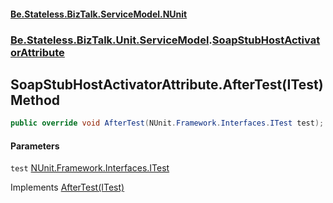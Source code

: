 #### [Be.Stateless.BizTalk.ServiceModel.NUnit](README.md 'README')
### [Be.Stateless.BizTalk.Unit.ServiceModel](Be.Stateless.BizTalk.Unit.ServiceModel.md 'Be.Stateless.BizTalk.Unit.ServiceModel').[SoapStubHostActivatorAttribute](SoapStubHostActivatorAttribute.md 'Be.Stateless.BizTalk.Unit.ServiceModel.SoapStubHostActivatorAttribute')

## SoapStubHostActivatorAttribute.AfterTest(ITest) Method

```csharp
public override void AfterTest(NUnit.Framework.Interfaces.ITest test);
```
#### Parameters

<a name='Be.Stateless.BizTalk.Unit.ServiceModel.SoapStubHostActivatorAttribute.AfterTest(NUnit.Framework.Interfaces.ITest).test'></a>

`test` [NUnit.Framework.Interfaces.ITest](https://docs.microsoft.com/en-us/dotnet/api/NUnit.Framework.Interfaces.ITest 'NUnit.Framework.Interfaces.ITest')

Implements [AfterTest(ITest)](https://docs.microsoft.com/en-us/dotnet/api/NUnit.Framework.ITestAction.AfterTest#NUnit_Framework_ITestAction_AfterTest_NUnit_Framework_Interfaces_ITest_ 'NUnit.Framework.ITestAction.AfterTest(NUnit.Framework.Interfaces.ITest)')